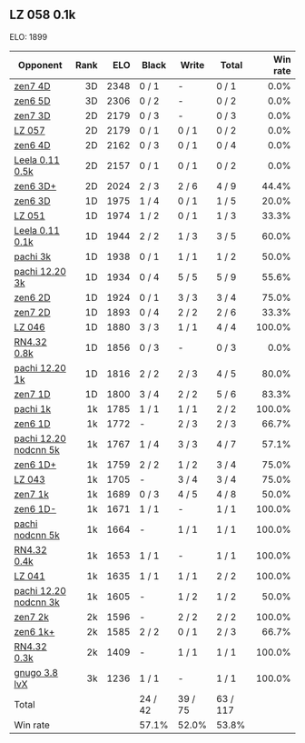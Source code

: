 ## LZ 058 0.1k ##

ELO: 1899

Opponent | Rank | ELO | Black | Write | Total | Win rate
---------|-----:|----:|-------|-------|-------|-------:
[zen7 4D](zen7%204D.md) | 3D | 2348 | 0 / 1 | - | 0 / 1 | 0.0%
[zen6 5D](zen6%205D.md) | 3D | 2306 | 0 / 2 | - | 0 / 2 | 0.0%
[zen7 3D](zen7%203D.md) | 2D | 2179 | 0 / 3 | - | 0 / 3 | 0.0%
[LZ 057](LZ%20057.md) | 2D | 2179 | 0 / 1 | 0 / 1 | 0 / 2 | 0.0%
[zen6 4D](zen6%204D.md) | 2D | 2162 | 0 / 3 | 0 / 1 | 0 / 4 | 0.0%
[Leela 0.11 0.5k](Leela%200.11%200.5k.md) | 2D | 2157 | 0 / 1 | 0 / 1 | 0 / 2 | 0.0%
[zen6 3D+](zen6%203D+.md) | 2D | 2024 | 2 / 3 | 2 / 6 | 4 / 9 | 44.4%
[zen6 3D](zen6%203D.md) | 1D | 1975 | 1 / 4 | 0 / 1 | 1 / 5 | 20.0%
[LZ 051](LZ%20051.md) | 1D | 1974 | 1 / 2 | 0 / 1 | 1 / 3 | 33.3%
[Leela 0.11 0.1k](Leela%200.11%200.1k.md) | 1D | 1944 | 2 / 2 | 1 / 3 | 3 / 5 | 60.0%
[pachi 3k](pachi%203k.md) | 1D | 1938 | 0 / 1 | 1 / 1 | 1 / 2 | 50.0%
[pachi 12.20 3k](pachi%2012.20%203k.md) | 1D | 1934 | 0 / 4 | 5 / 5 | 5 / 9 | 55.6%
[zen6 2D](zen6%202D.md) | 1D | 1924 | 0 / 1 | 3 / 3 | 3 / 4 | 75.0%
[zen7 2D](zen7%202D.md) | 1D | 1893 | 0 / 4 | 2 / 2 | 2 / 6 | 33.3%
[LZ 046](LZ%20046.md) | 1D | 1880 | 3 / 3 | 1 / 1 | 4 / 4 | 100.0%
[RN4.32 0.8k](RN4.32%200.8k.md) | 1D | 1856 | 0 / 3 | - | 0 / 3 | 0.0%
[pachi 12.20 1k](pachi%2012.20%201k.md) | 1D | 1816 | 2 / 2 | 2 / 3 | 4 / 5 | 80.0%
[zen7 1D](zen7%201D.md) | 1D | 1800 | 3 / 4 | 2 / 2 | 5 / 6 | 83.3%
[pachi 1k](pachi%201k.md) | 1k | 1785 | 1 / 1 | 1 / 1 | 2 / 2 | 100.0%
[zen6 1D](zen6%201D.md) | 1k | 1772 | - | 2 / 3 | 2 / 3 | 66.7%
[pachi 12.20 nodcnn 5k](pachi%2012.20%20nodcnn%205k.md) | 1k | 1767 | 1 / 4 | 3 / 3 | 4 / 7 | 57.1%
[zen6 1D+](zen6%201D+.md) | 1k | 1759 | 2 / 2 | 1 / 2 | 3 / 4 | 75.0%
[LZ 043](LZ%20043.md) | 1k | 1705 | - | 3 / 4 | 3 / 4 | 75.0%
[zen7 1k](zen7%201k.md) | 1k | 1689 | 0 / 3 | 4 / 5 | 4 / 8 | 50.0%
[zen6 1D-](zen6%201D-.md) | 1k | 1671 | 1 / 1 | - | 1 / 1 | 100.0%
[pachi nodcnn 5k](pachi%20nodcnn%205k.md) | 1k | 1664 | - | 1 / 1 | 1 / 1 | 100.0%
[RN4.32 0.4k](RN4.32%200.4k.md) | 1k | 1653 | 1 / 1 | - | 1 / 1 | 100.0%
[LZ 041](LZ%20041.md) | 1k | 1635 | 1 / 1 | 1 / 1 | 2 / 2 | 100.0%
[pachi 12.20 nodcnn 3k](pachi%2012.20%20nodcnn%203k.md) | 1k | 1605 | - | 1 / 2 | 1 / 2 | 50.0%
[zen7 2k](zen7%202k.md) | 2k | 1596 | - | 2 / 2 | 2 / 2 | 100.0%
[zen6 1k+](zen6%201k+.md) | 2k | 1585 | 2 / 2 | 0 / 1 | 2 / 3 | 66.7%
[RN4.32 0.3k](RN4.32%200.3k.md) | 2k | 1409 | - | 1 / 1 | 1 / 1 | 100.0%
[gnugo 3.8 lvX](gnugo%203.8%20lvX.md) | 3k | 1236 | 1 / 1 | - | 1 / 1 | 100.0%
Total | | | 24 / 42 | 39 / 75 | 63 / 117 | 
Win rate| | | 57.1% | 52.0% | 53.8% | 
